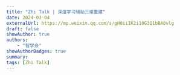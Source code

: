 ```yaml
---
title: "Zhi Talk | 深度学习辅助三维重建"
date: 2024-03-04
externalUrl: https://mp.weixin.qq.com/s/gH0iiIK2i10G3Q1bBA0vlg
draft: false
showAuthor: true
authors:
    - "智学会"
showAuthorBadges: true
summary: 
tags: [Zhi Talk]
---
```

